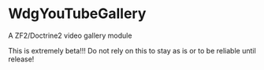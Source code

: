 WdgYouTubeGallery
==========

A ZF2/Doctrine2 video gallery module

This is extremely beta!!! 
Do not rely on this to stay as is or to be reliable until release!

